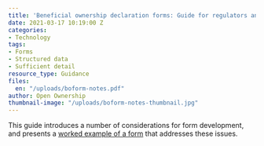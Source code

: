 ```yaml
---
title: 'Beneficial ownership declaration forms: Guide for regulators and designers'
date: 2021-03-17 10:19:00 Z
categories:
- Technology
tags:
- Forms
- Structured data
- Sufficient detail
resource_type: Guidance
files:
  en: "/uploads/boform-notes.pdf"
author: Open Ownership
thumbnail-image: "/uploads/boform-notes-thumbnail.jpg"
---
```


This guide introduces a number of considerations for form development, and presents a [worked example of a form](https://docs.google.com/spreadsheets/d/1oPJpRserD8AQAii1pRmrfpKekVqgwpM6Dl-kfybpD3o/edit?urp=gmail_link&gxids=7628#gid=1777743984) that addresses these issues.